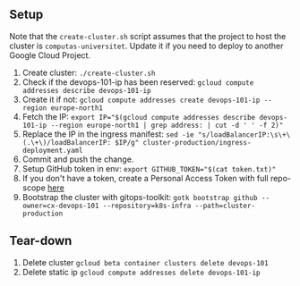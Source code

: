 ## Setup
Note that the `create-cluster.sh` script assumes that the project to host the cluster is `computas-universitet`.
Update it if you need to deploy to another Google Cloud Project.

1. Create cluster: `./create-cluster.sh`
2. Check if the devops-101-ip has been reserved: `gcloud compute addresses describe devops-101-ip`
  1. Create it if not: `gcloud compute addresses create devops-101-ip --region europe-north1`
3. Fetch the IP: `export IP="$(gcloud compute addresses describe devops-101-ip --region europe-north1 | grep address: | cut -d ' ' -f 2)"`
4. Replace the IP in the ingress manifest: `sed -ie "s/loadBalancerIP:\s\+\(.\+\)/loadBalancerIP: $IP/g" cluster-production/ingress-deployment.yaml`
5. Commit and push the change.
6. Setup GitHub token in env: `export GITHUB_TOKEN="$(cat token.txt)"` 
  1. If you don't have a token, create a Personal Access Token with full repo-scope [here](https://github.com/settings/tokens)
7. Bootstrap the cluster with gitops-toolkit: `gotk bootstrap github --owner=cx-devops-101 --repository=k8s-infra --path=cluster-production`

## Tear-down
1. Delete cluster `gcloud beta container clusters delete devops-101`
2. Delete static ip `gcloud compute addresses delete devops-101-ip`